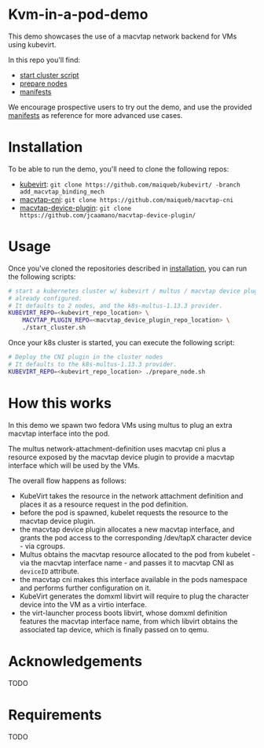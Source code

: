 # Kvm-in-a-pod-demo
This demo showcases the use of a macvtap network backend for VMs using
kubevirt.

In this repo you'll find:
  - [start cluster script](start_cluster.sh)
  - [prepare nodes](prepare_node.sh)
  - [manifests](two_macvtap_fedora_vms.yaml)

We encourage prospective users to try out the demo, and use the provided
[manifests](two_macvtap_fedora_vms.yaml) as reference for more advanced
use cases.

# Installation
To be able to run the demo, you'll need to clone the following repos:
  - [kubevirt](https://github.com/kubevirt/kubevirt/):
    `git clone https://github.com/maiqueb/kubevirt/ -branch add_macvtap_binding_mech`
  - [macvtap-cni](https://github.com/maiqueb/macvtap-cni):
    `git clone https://github.com/maiqueb/macvtap-cni`
  - [macvtap-device-plugin](https://github.com/jcaamano/macvtap-device-plugin/):
    `git clone https://github.com/jcaamano/macvtap-device-plugin/`

# Usage
Once you've cloned the repositories described in [installation](#installation),
you can run the following scripts:

```bash
# start a kubernetes cluster w/ kubevirt / multus / macvtap device plugin
# already configured.
# It defaults to 2 nodes, and the k8s-multus-1.13.3 provider.
KUBEVIRT_REPO=<kubevirt_repo_location> \
    MACVTAP_PLUGIN_REPO=<macvtap_device_plugin_repo_location> \
    ./start_cluster.sh
```

Once your k8s cluster is started, you can execute the following script:
```bash
# Deploy the CNI plugin in the cluster nodes
# It defaults to the k8s-multus-1.13.3 provider.
KUBEVIRT_REPO=<kubevirt_repo_location> ./prepare_node.sh
```

# How this works
In this demo we spawn two fedora VMs using multus to plug an extra
macvtap interface into the pod.

The multus network-attachment-definition uses macvtap cni plus a resource
exposed by the macvtap device plugin to provide a macvtap interface which will
be used by the VMs.

The overall flow happens as follows:
  - KubeVirt takes the resource in the network attachment definition and places
    it as a resource request in the pod definition.
  - before the pod is spawned, kubelet requests the resource to the macvtap
    device plugin.
  - the macvtap device plugin allocates a new macvtap interface, and grants the
    pod access to the corresponding /dev/tapX character device - via cgroups.
  - Multus obtains the macvtap resource allocated to the pod from kubelet - via
    the macvtap interface name - and passes it to macvtap CNI as `deviceID`
    attribute.
  - the macvtap cni makes this interface available in the pods namespace and
    performs further configuration on it.
  - KubeVirt generates the domxml libvirt will require to plug the character
    device into the VM as a virtio interface.
  - the virt-launcher process boots libvirt, whose domxml definition features
    the macvtap interface name, from which libvirt obtains the associated tap
    device, which is finally passed on to qemu.

# Acknowledgements
TODO

# Requirements
TODO

